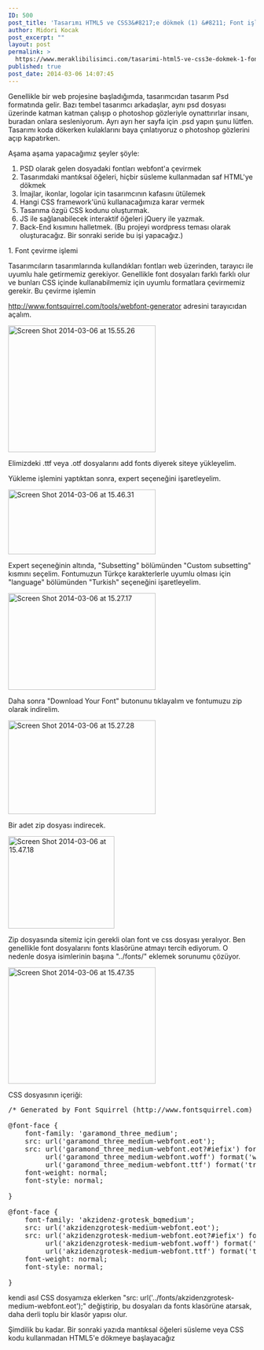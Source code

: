 ```yaml
---
ID: 500
post_title: 'Tasarımı HTML5 ve CSS3&#8217;e dökmek (1) &#8211; Font işleri'
author: Midori Kocak
post_excerpt: ""
layout: post
permalink: >
  https://www.meraklibilisimci.com/tasarimi-html5-ve-css3e-dokmek-1-font-isleri/
published: true
post_date: 2014-03-06 14:07:45
---
```

Genellikle bir web projesine başladığımda, tasarımcıdan tasarım Psd formatında gelir. Bazı tembel tasarımcı arkadaşlar, aynı psd dosyası üzerinde katman katman çalışıp o photoshop gözleriyle oynattırırlar insanı, buradan onlara sesleniyorum. Ayrı ayrı her sayfa için .psd yapın şunu lütfen. Tasarımı koda dökerken kulaklarını baya çınlatıyoruz o photoshop gözlerini açıp kapatırken.

Aşama aşama yapacağımız şeyler şöyle:
<ol>
	<li>PSD olarak gelen dosyadaki fontları webfont'a çevirmek</li>
	<li>Tasarımdaki mantıksal öğeleri, hiçbir süsleme kullanmadan saf HTML'ye dökmek</li>
	<li>İmajlar, ikonlar, logolar için tasarımcının kafasını ütülemek</li>
	<li>Hangi CSS framework'ünü kullanacağımıza karar vermek</li>
	<li>Tasarıma özgü CSS kodunu oluşturmak.</li>
	<li>JS ile sağlanabilecek interaktif öğeleri jQuery ile yazmak.</li>
	<li>Back-End kısımını halletmek. (Bu projeyi wordpress teması olarak oluşturacağız. Bir sonraki seride bu işi yapacağız.)</li>
</ol>
1. Font çevirme işlemi

Tasarımcıların tasarımlarında kullandıkları fontları web üzerinden, tarayıcı ile uyumlu hale getirmemiz gerekiyor. Genellikle font dosyaları farklı farklı olur ve bunları CSS içinde kullanabilmemiz için uyumlu formatlara çevirmemiz gerekir. Bu çevirme işlemin

http://www.fontsquirrel.com/tools/webfont-generator adresini tarayıcıdan açalım.

<a href="http://meraklibilisimci.com/wp-content/uploads/2018/10/screen-shot-2014-03-06-at-15.55.26.png"><img class="alignnone size-medium wp-image-509" alt="Screen Shot 2014-03-06 at 15.55.26" src="http://meraklibilisimci.com/wp-content/uploads/2018/10/screen-shot-2014-03-06-at-15.55.26.png?w=300" width="300" height="258" /></a>

Elimizdeki .ttf veya .otf dosyalarını add fonts diyerek siteye yükleyelim.

Yükleme işlemini yaptıktan sonra, expert seçeneğini işaretleyelim.

<a href="http://meraklibilisimci.com/wp-content/uploads/2018/10/screen-shot-2014-03-06-at-15.46.31.png"><img class="alignnone size-medium wp-image-506" alt="Screen Shot 2014-03-06 at 15.46.31" src="http://meraklibilisimci.com/wp-content/uploads/2018/10/screen-shot-2014-03-06-at-15.46.31.png?w=300" width="300" height="132" /></a>

Expert seçeneğinin altında, "Subsetting" bölümünden "Custom subsetting" kısmını seçelim. Fontumuzun Türkçe karakterlerle uyumlu olması için "language" bölümünden "Turkish" seçeneğini işaretleyelim.

<a href="http://meraklibilisimci.com/wp-content/uploads/2018/10/screen-shot-2014-03-06-at-15.27.17.png"><img class="alignnone size-medium wp-image-504" alt="Screen Shot 2014-03-06 at 15.27.17" src="http://meraklibilisimci.com/wp-content/uploads/2018/10/screen-shot-2014-03-06-at-15.27.17.png?w=300" width="300" height="197" /></a>

Daha sonra "Download Your Font" butonunu tıklayalım ve fontumuzu zip olarak indirelim.

<a href="http://meraklibilisimci.com/wp-content/uploads/2018/10/screen-shot-2014-03-06-at-15.27.28.png"><img class="alignnone size-medium wp-image-505" alt="Screen Shot 2014-03-06 at 15.27.28" src="http://meraklibilisimci.com/wp-content/uploads/2018/10/screen-shot-2014-03-06-at-15.27.28.png?w=300" width="300" height="191" /></a>

Bir adet zip dosyası indirecek.

<a href="http://meraklibilisimci.com/wp-content/uploads/2018/10/screen-shot-2014-03-06-at-15.47.18.png"><img class="alignnone size-full wp-image-507" alt="Screen Shot 2014-03-06 at 15.47.18" src="http://meraklibilisimci.com/wp-content/uploads/2018/10/screen-shot-2014-03-06-at-15.47.18.png" width="216" height="188" /></a>

Zip dosyasında sitemiz için gerekli olan font ve css dosyası yeralıyor. Ben genellikle font dosyalarını fonts klasörüne atmayı tercih ediyorum. O nedenle dosya isimlerinin başına "../fonts/" eklemek sorunumu çözüyor.

<a href="http://meraklibilisimci.com/wp-content/uploads/2018/10/screen-shot-2014-03-06-at-15.47.35.png"><img class="alignnone size-medium wp-image-508" alt="Screen Shot 2014-03-06 at 15.47.35" src="http://meraklibilisimci.com/wp-content/uploads/2018/10/screen-shot-2014-03-06-at-15.47.35.png?w=300" width="300" height="237" /></a>

CSS dosyasının içeriği:
<pre>/* Generated by Font Squirrel (http://www.fontsquirrel.com) on March 6, 2014 */

@font-face {
    font-family: 'garamond_three_medium';
    src: url('garamond_three_medium-webfont.eot');
    src: url('garamond_three_medium-webfont.eot?#iefix') format('embedded-opentype'),
         url('garamond_three_medium-webfont.woff') format('woff'),
         url('garamond_three_medium-webfont.ttf') format('truetype');
    font-weight: normal;
    font-style: normal;

}

@font-face {
    font-family: 'akzidenz-grotesk_bqmedium';
    src: url('akzidenzgrotesk-medium-webfont.eot');
    src: url('akzidenzgrotesk-medium-webfont.eot?#iefix') format('embedded-opentype'),
         url('akzidenzgrotesk-medium-webfont.woff') format('woff'),
         url('akzidenzgrotesk-medium-webfont.ttf') format('truetype');
    font-weight: normal;
    font-style: normal;

}</pre>
kendi asıl CSS dosyamıza eklerken "src: url('../fonts/akzidenzgrotesk-medium-webfont.eot');" değiştirip, bu dosyaları da fonts klasörüne atarsak, daha derli toplu bir klasör yapısı olur.

Şimdilik bu kadar. Bir sonraki yazıda mantıksal öğeleri süsleme veya CSS kodu kullanmadan HTML5'e dökmeye başlayacağız